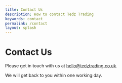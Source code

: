```yaml
---
title: Contact Us
description: How to contact Tedz Trading
keywords: contact
permalink: /contact
layout: splash
---
```

# Contact Us

Please get in touch with us at [hello@tedztrading.co.uk](mailto:hello@tedztrading.co.uk).

We will get back to you within one working day.
